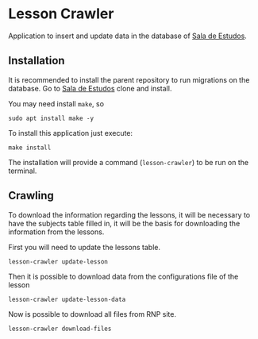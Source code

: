 # Lesson Crawler

Application to insert and update data in the database of 
[Sala de Estudos](https://github.com/compcederj/sala-de-estudos-flask).

## Installation

It is recommended to install the parent repository to run migrations on the database. 
Go to [Sala de Estudos](https://github.com/compcederj/sala-de-estudos-flask) 
clone and install.

You may need install `make`, so 
``` shell script
sudo apt install make -y
```

To install this application just execute: 

```shell script
make install
```

The installation will provide a command (`lesson-crawler`) to be run on the terminal.

## Crawling

To download the information regarding the lessons, it will be necessary 
to have the subjects table filled in, it will be the basis for downloading 
the information from the lessons.

First you will need to update the lessons table.

```shell script
lesson-crawler update-lesson
```

Then it is possible to download data from the configurations file of the lesson

```shell script
lesson-crawler update-lesson-data
```

Now is possible to download all files from RNP site.

```shell script
lesson-crawler download-files
```
